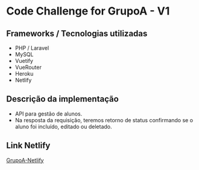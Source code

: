 # Code Challenge for GrupoA - V1


## Frameworks / Tecnologias utilizadas
* PHP / Laravel
* MySQL
* Vuetify
* VueRouter
* Heroku
* Netlify

## Descrição da implementação
- API para gestão de alunos. 
- Na resposta da requisição, teremos retorno de status confirmando se o aluno foi incluído, editado ou deletado. 


## Link Netlify 

[GrupoA-Netlify](https://nostalgic-clarke-1fd042.netlify.app/ )

